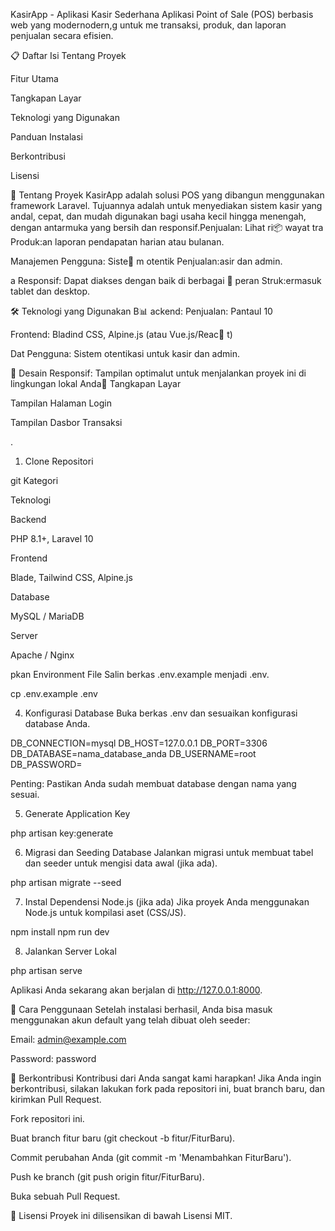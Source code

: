 KasirApp - Aplikasi Kasir Sederhana
Aplikasi Point of Sale (POS) berbasis web yang modernodern,g untuk me transaksi, produk, dan laporan penjualan secara efisien.

📋 Daftar Isi
Tentang Proyek

Fitur Utama

Tangkapan Layar

Teknologi yang Digunakan

Panduan Instalasi

Berkontribusi

Lisensi

📖 Tentang Proyek
KasirApp adalah solusi POS yang dibangun menggunakan framework Laravel. Tujuannya adalah untuk menyediakan sistem kasir yang andal, cepat, dan mudah digunakan bagi usaha kecil hingga menengah, dengan antarmuka yang bersih dan responsif.Penjualan: Lihat ri📦 wayat tra Produk:an laporan pendapatan harian atau bulanan.

Manajemen Pengguna: Siste🛒 m otentik Penjualan:asir dan admin.

a Responsif: Dapat diakses dengan baik di berbagai 🧾 peran Struk:ermasuk tablet dan desktop.

🛠️ Teknologi yang Digunakan
B📊 ackend: Penjualan: Pantaul 10

Frontend: Bladind CSS, Alpine.js (atau Vue.js/Reac👤 t)

Dat Pengguna: Sistem otentikasi untuk kasir dan admin.

📱 Desain Responsif: Tampilan optimalut untuk menjalankan proyek ini di lingkungan lokal Anda📸 Tangkapan Layar

Tampilan Halaman Login

Tampilan Dasbor Transaksi

.
1. Clone Repositori

git
Kategori

Teknologi

Backend

PHP 8.1+, Laravel 10

Frontend

Blade, Tailwind CSS, Alpine.js

Database

MySQL / MariaDB

Server

Apache / Nginx

pkan Environment File
Salin berkas .env.example menjadi .env.

cp .env.example .env

4. Konfigurasi Database
Buka berkas .env dan sesuaikan konfigurasi database Anda.

DB_CONNECTION=mysql
DB_HOST=127.0.0.1
DB_PORT=3306
DB_DATABASE=nama_database_anda
DB_USERNAME=root
DB_PASSWORD=

Penting: Pastikan Anda sudah membuat database dengan nama yang sesuai.

5. Generate Application Key

php artisan key:generate

6. Migrasi dan Seeding Database
Jalankan migrasi untuk membuat tabel dan seeder untuk mengisi data awal (jika ada).

php artisan migrate --seed

7. Instal Dependensi Node.js (jika ada)
Jika proyek Anda menggunakan Node.js untuk kompilasi aset (CSS/JS).

npm install
npm run dev

8. Jalankan Server Lokal

php artisan serve

Aplikasi Anda sekarang akan berjalan di http://127.0.0.1:8000.

📝 Cara Penggunaan
Setelah instalasi berhasil, Anda bisa masuk menggunakan akun default yang telah dibuat oleh seeder:

Email: admin@example.com

Password: password

🤝 Berkontribusi
Kontribusi dari Anda sangat kami harapkan! Jika Anda ingin berkontribusi, silakan lakukan fork pada repositori ini, buat branch baru, dan kirimkan Pull Request.

Fork repositori ini.

Buat branch fitur baru (git checkout -b fitur/FiturBaru).

Commit perubahan Anda (git commit -m 'Menambahkan FiturBaru').

Push ke branch (git push origin fitur/FiturBaru).

Buka sebuah Pull Request.

📄 Lisensi
Proyek ini dilisensikan di bawah Lisensi MIT.
